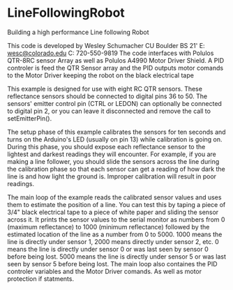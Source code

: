# LineFollowingRobot
 Building a high performance Line following Robot
 
This code is developed by Wesley Schumacher CU Boulder BS 21'
E: wesc@colorado.edu C: 720-550-9819
The code interfaces with Polulos QTR-8RC sensor Array as well as
Polulos A4990 Motor Driver Shield. A PID controler is feed the 
QTR Sensor array and the PID outputs motor comands to the Motor 
Driver keeping the robot on the black electrical tape

This example is designed for use with eight RC QTR sensors. These
reflectance sensors should be connected to digital pins 36 to 50. The
sensors' emitter control pin (CTRL or LEDON) can optionally be connected to
digital pin 2, or you can leave it disconnected and remove the call to
setEmitterPin().

The setup phase of this example calibrates the sensors for ten seconds and
turns on the Arduino's LED (usually on pin 13) while calibration is going
on. During this phase, you should expose each reflectance sensor to the
lightest and darkest readings they will encounter. For example, if you are
making a line follower, you should slide the sensors across the line during
the calibration phase so that each sensor can get a reading of how dark the
line is and how light the ground is.  Improper calibration will result in
poor readings.

The main loop of the example reads the calibrated sensor values and uses
them to estimate the position of a line. You can test this by taping a piece
of 3/4" black electrical tape to a piece of white paper and sliding the
sensor across it. It prints the sensor values to the serial monitor as
numbers from 0 (maximum reflectance) to 1000 (minimum reflectance) followed
by the estimated location of the line as a number from 0 to 5000. 1000 means
the line is directly under sensor 1, 2000 means directly under sensor 2,
etc. 0 means the line is directly under sensor 0 or was last seen by sensor
0 before being lost. 5000 means the line is directly under sensor 5 or was
last seen by sensor 5 before being lost.
The main loop also containes the PID controler variables and the 
Motor Driver comands. As well as motor protection if statments. 

